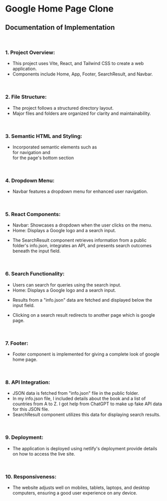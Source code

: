 # Google Home Page Clone

## Documentation of Implementation

<br />
<h3>1. Project Overview:</h3>
 <ul>
 <li>
    This project uses Vite, React, and Tailwind CSS to create a web application.
 </li>
 <li>
    Components include Home, App, Footer, SearchResult, and Navbar.
 </li>
 
 </ul>
<br />
<h3>2. File Structure:</h3>

   <ul>
 <li>
    The project follows a structured directory layout.
 </li>
 <li>
    Major files and folders are organized for clarity and maintainability.
 </li>
 
 </ul>
<br />
 <h3>3. Semantic HTML and Styling:</h3>
     <ul>
 <li>
    Incorporated semantic elements such as <nav> for navigation and <footer> for the page's bottom section
 </li>
 
 
 </ul>
 <br />
 <h3>4. Dropdown Menu:</h3>

<ul>
 <li>
    Navbar features a dropdown menu for enhanced user navigation.
 </li>
 </ul>
<br />
<h3>5. React Components:</h3>
       <ul>
 <li>
    Navbar: Showcases a dropdown when the user clicks on the menu.
 </li>
 <li>
    Home: Displays a Google logo and a search input.
 </li>
 <li>
    
The SearchResult component retrieves information from a public folder's info.json, integrates an API, and presents search outcomes beneath the input field.
 </li>
 
 
 </ul>
 <br />
<h3>6. Search Functionality:</h3>
     <ul>
 <li>
    Users can search for queries using the search input.
 </li>
 <li>
    Home: Displays a Google logo and a search input.
 </li>
 <li>
    
Results from a "info.json" data are fetched and displayed below the input field.
 </li>
 <li>
    
Clicking on a search result redirects to another page which is google page.
 </li>
 
 
 </ul>
<br />
<h3>7. Footer:</h3>
       <ul>
 <li>
    Footer component is implemented for giving a complete look of google home page. 
 </li>
 </ul>
 <br />
<h3>8. API Integration:</h3>

   <ul>
 <li>
    JSON data is fetched from "info.json" file  in the public folder.
 </li>
 <li>
    In my info.json file, I included details about the book and a list of countries from A to Z. I got help from ChatGPT to make up fake API data for this JSON file.
 </li>
 <li>
    SearchResult component utilizes this data for displaying search results.
 </li>
 </ul>

<br />
<h3>9.  Deployment:</h3>
     <ul>
 <li>
    The application is deployed using netlify's deployment provide details on how to access the live site.
 </li>
 </ul>
<br />

<h3>10.  Responsiveness:</h3>
     <ul>
 <li>
    The website adjusts well on mobiles, tablets, laptops, and desktop computers, ensuring a good user experience on any device. 
 </li>
 </ul>

